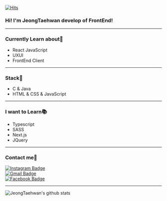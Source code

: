 [![Hits](https://hits.seeyoufarm.com/api/count/incr/badge.svg?url=https%3A%2F%2Fgithub.com%2FJeongTaehwan%2Fhit-counter&count_bg=%234DACFF&title_bg=%23FFFFFF&icon=ubiquiti.svg&icon_color=%234DACFF&title=hits&edge_flat=false)](https://hits.seeyoufarm.com)  
### Hi! I'm JeongTaehwan develop of FrontEnd!

---

### Currently Learn about🤸

- React JavaScript
- UXUI
- FrontEnd Client

---

### Stack🔨

- C & Java
- HTML & CSS & JavaScript

---

### I want to Learn📚

- Typescript
- SASS
- Next.js
- JQuery

---

### Contact me📱

[![Instagram Badge](https://img.shields.io/badge/-Instagram-dd2a7b?style=flat-square&logo=instagram&logoColor=white&link=https://www.instagram.com/x0_ghks1)](https://www.instagram.com/x0_ghks1)  
[![Gmail Badge](https://img.shields.io/badge/-Gmail-c14438?style=flat-square&logo=Gmail&logoColor=white&link=mailto:kt26625417@gmail.com)](mailto:kt26625417@gmail.com)  
[![Facebook Badge](https://img.shields.io/badge/-Facebook-0000ff?style=flat-square&logo=Facebook&logoColor=white&link=https://www.facebook.com/profile.php?id=100012453123499)](https://www.facebook.com/profile.php?id=100012453123499)

---

![JeongTaehwan's github stats](https://github-readme-stats.vercel.app/api?username=JeongTaehwan&show_icons=true)
